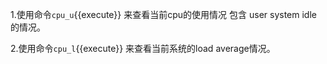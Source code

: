 1.使用命令`cpu_u`{{execute}} 来查看当前cpu的使用情况
包含 user system  idle 的情况。

2.使用命令`cpu_l`{{execute}} 来查看当前系统的load average情况。